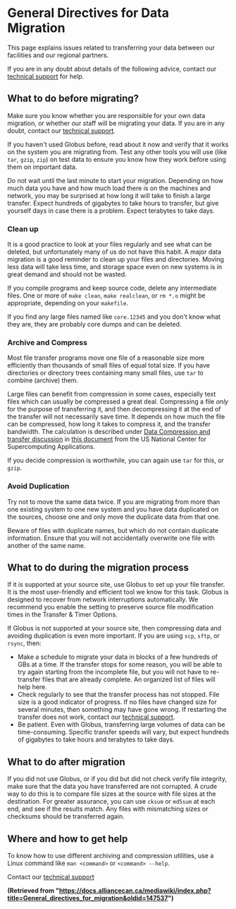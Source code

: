 # General Directives for Data Migration

This page explains issues related to transferring your data between our facilities and our regional partners.

If you are in any doubt about details of the following advice, contact our [technical support](link-to-technical-support) for help.


## What to do before migrating?

Make sure you know whether you are responsible for your own data migration, or whether our staff will be migrating your data. If you are in any doubt, contact our [technical support](link-to-technical-support).

If you haven't used Globus before, read about it now and verify that it works on the system you are migrating from. Test any other tools you will use (like `tar`, `gzip`, `zip`) on test data to ensure you know how they work before using them on important data.

Do not wait until the last minute to start your migration. Depending on how much data you have and how much load there is on the machines and network, you may be surprised at how long it will take to finish a large transfer. Expect hundreds of gigabytes to take hours to transfer, but give yourself days in case there is a problem. Expect terabytes to take days.


### Clean up

It is a good practice to look at your files regularly and see what can be deleted, but unfortunately many of us do not have this habit. A major data migration is a good reminder to clean up your files and directories. Moving less data will take less time, and storage space even on new systems is in great demand and should not be wasted.

If you compile programs and keep source code, delete any intermediate files. One or more of `make clean`, `make realclean`, or `rm *.o` might be appropriate, depending on your `makefile`.

If you find any large files named like `core.12345` and you don't know what they are, they are probably core dumps and can be deleted.


### Archive and Compress

Most file transfer programs move one file of a reasonable size more efficiently than thousands of small files of equal total size. If you have directories or directory trees containing many small files, use `tar` to combine (archive) them.

Large files can benefit from compression in some cases, especially text files which can usually be compressed a great deal. Compressing a file *only* for the purpose of transferring it, and then decompressing it at the end of the transfer will not necessarily save time. It depends on how much the file can be compressed, how long it takes to compress it, and the transfer bandwidth. The calculation is described under [Data Compression and transfer discussion](link-to-data-compression-discussion) in [this document](link-to-document) from the US National Center for Supercomputing Applications.

If you decide compression is worthwhile, you can again use `tar` for this, or `gzip`.


### Avoid Duplication

Try not to move the same data twice. If you are migrating from more than one existing system to one new system and you have data duplicated on the sources, choose one and only move the duplicate data from that one.

Beware of files with duplicate names, but which do not contain duplicate information. Ensure that you will not accidentally overwrite one file with another of the same name.


## What to do during the migration process

If it is supported at your source site, use Globus to set up your file transfer. It is the most user-friendly and efficient tool we know for this task. Globus is designed to recover from network interruptions automatically. We recommend you enable the setting to preserve source file modification times in the Transfer & Timer Options.

If Globus is not supported at your source site, then compressing data and avoiding duplication is even more important. If you are using `scp`, `sftp`, or `rsync`, then:

* Make a schedule to migrate your data in blocks of a few hundreds of GBs at a time. If the transfer stops for some reason, you will be able to try again starting from the incomplete file, but you will not have to re-transfer files that are already complete. An organized list of files will help here.
* Check regularly to see that the transfer process has not stopped. File size is a good indicator of progress. If no files have changed size for several minutes, then something may have gone wrong. If restarting the transfer does not work, contact our [technical support](link-to-technical-support).
* Be patient. Even with Globus, transferring large volumes of data can be time-consuming. Specific transfer speeds will vary, but expect hundreds of gigabytes to take hours and terabytes to take days.


## What to do after migration

If you did not use Globus, or if you did but did not check verify file integrity, make sure that the data you have transferred are not corrupted. A crude way to do this is to compare file sizes at the source with file sizes at the destination. For greater assurance, you can use `cksum` or `md5sum` at each end, and see if the results match. Any files with mismatching sizes or checksums should be transferred again.


## Where and how to get help

To know how to use different archiving and compression utilities, use a Linux command like `man <command>` or `<command> --help`.

Contact our [technical support](link-to-technical-support)


**(Retrieved from "https://docs.alliancecan.ca/mediawiki/index.php?title=General_directives_for_migration&oldid=147537")**
